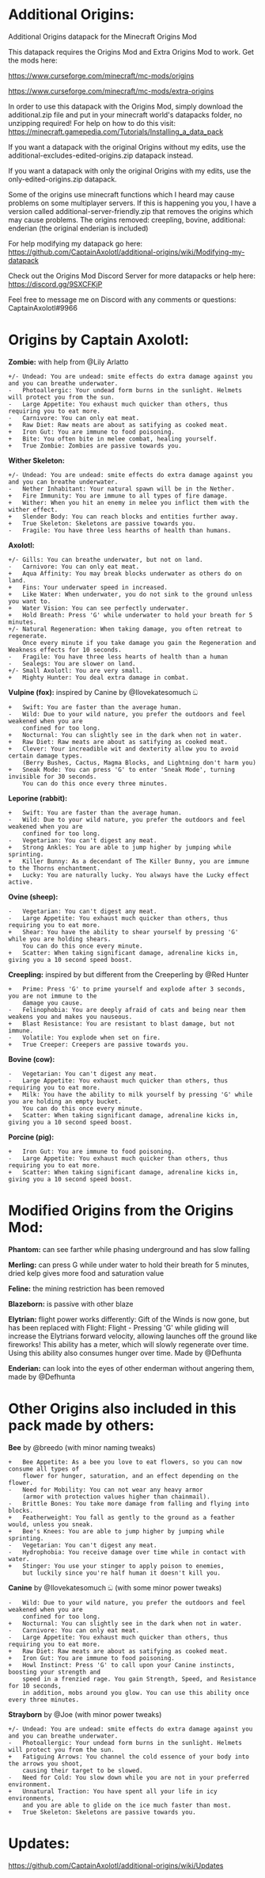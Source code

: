 # Additional Origins:
Additional Origins datapack for the Minecraft Origins Mod

This datapack requires the Origins Mod and Extra Origins Mod to work. Get the mods here: 

https://www.curseforge.com/minecraft/mc-mods/origins

https://www.curseforge.com/minecraft/mc-mods/extra-origins

In order to use this datapack with the Origins Mod, simply download the additional.zip file and put in your minecraft world's datapacks folder, no unzipping required! For help on how to do this visit: https://minecraft.gamepedia.com/Tutorials/Installing_a_data_pack

If you want a datapack with the original Origins without my edits, use the additional-excludes-edited-origins.zip datapack instead.

If you want a datapack with only the original Origins with my edits, use the only-edited-origins.zip datapack.

Some of the origins use minecraft functions which I heard may cause problems on some multiplayer servers. If this is happening you you, I have a version called 
additional-server-friendly.zip that removes the origins which may cause problems. The origins removed: creepling, bovine, additional: enderian (the original enderian is included)

For help modifying my datapack go here: https://github.com/CaptainAxolotl/additional-origins/wiki/Modifying-my-datapack

Check out the Origins Mod Discord Server for more datapacks or help here: https://discord.gg/9SXCFKjP

Feel free to message me on Discord with any comments or questions: CaptainAxolotl#9966

# Origins by Captain Axolotl:

**Zombie:** with help from @Lily Arlatto
	
	+/- Undead: You are undead: smite effects do extra damage against you and you can breathe underwater.
	-   Photoallergic: Your undead form burns in the sunlight. Helmets will protect you from the sun.
	-   Large Appetite: You exhaust much quicker than others, thus requiring you to eat more.
	-   Carnivore: You can only eat meat.
	+   Raw Diet: Raw meats are about as satifying as cooked meat.
	+   Iron Gut: You are immune to food poisoning.
	+   Bite: You often bite in melee combat, healing yourself.
	+   True Zombie: Zombies are passive towards you. 

**Wither Skeleton:**

	+/- Undead: You are undead: smite effects do extra damage against you and you can breathe underwater.
	-   Nether Inhabitant: Your natural spawn will be in the Nether.
	+   Fire Immunity: You are immune to all types of fire damage.
	+   Wither: When you hit an enemy in melee you inflict them with the wither effect.
	+   Slender Body: You can reach blocks and entities further away.
	+   True Skeleton: Skeletons are passive towards you.
	-   Fragile: You have three less hearths of health than humans.

**Axolotl:**

	+/- Gills: You can breathe underwater, but not on land.
	-   Carnivore: You can only eat meat.
	+   Aqua Affinity: You may break blocks underwater as others do on land.
	+   Fins: Your underwater speed in increased.
	+   Like Water: When underwater, you do not sink to the ground unless you want to.
	+   Water Vision: You can see perfectly underwater.
	+   Hold Breath: Press 'G' while underwater to hold your breath for 5 minutes.
	+/- Natural Regeneration: When taking damage, you often retreat to regenerate. 
	    Once every minute if you take damage you gain the Regeneration and Weakness effects for 10 seconds. 
	-   Fragile: You have three less hearts of health than a human
	-   Sealegs: You are slower on land.
	+/- Small Axolotl: You are very small.
	+   Mighty Hunter: You deal extra damage in combat.

**Vulpine (fox):** inspired by Canine by @Ilovekatesomuch ඞ 

	+   Swift: You are faster than the average human.
	-   Wild: Due to your wild nature, you prefer the outdoors and feel weakened when you are 
	    confined for too long.
	+   Nocturnal: You can slightly see in the dark when not in water.
	+   Raw Diet: Raw meats are about as satifying as cooked meat.
	+   Clever: Your increadible wit and dexterity allow you to avoid certain damage types. 
	    (Berry Bushes, Cactus, Magma Blocks, and Lightning don't harm you)
	+   Sneak Mode: You can press 'G' to enter 'Sneak Mode', turning invisible for 30 seconds. 
	    You can do this once every three minutes.

**Leporine (rabbit):**

	+   Swift: You are faster than the average human.
	-   Wild: Due to your wild nature, you prefer the outdoors and feel weakened when you are 
	    confined for too long.
	-   Vegetarian: You can't digest any meat.
	+   Strong Ankles: You are able to jump higher by jumping while sprinting.
	+   Killer Bunny: As a decendant of The Killer Bunny, you are immune to the Thorns enchantment.
	+   Lucky: You are naturally lucky. You always have the Lucky effect active.

**Ovine (sheep):**

	-   Vegetarian: You can't digest any meat.
	-   Large Appetite: You exhaust much quicker than others, thus requiring you to eat more.
	+   Shear: You have the ability to shear yourself by pressing 'G' while you are holding shears. 
	    You can do this once every minute.
	+   Scatter: When taking significant damage, adrenaline kicks in, giving you a 10 second speed boost. 

**Creepling:** inspired by but different from the Creeperling by @Red Hunter

	+   Prime: Press 'G' to prime yourself and explode after 3 seconds, you are not immune to the 
	    damage you cause.
	-   Felinophobia: You are deeply afraid of cats and being near them weakens you and makes you nauseous.
	+   Blast Resistance: You are resistant to blast damage, but not immune.
	-   Volatile: You explode when set on fire.
	+   True Creeper: Creepers are passive towards you.

**Bovine (cow):**

	-   Vegetarian: You can't digest any meat.
	-   Large Appetite: You exhaust much quicker than others, thus requiring you to eat more.
	+   Milk: You have the ability to milk yourself by pressing 'G' while you are holding an empty bucket. 
	    You can do this once every minute.
	+   Scatter: When taking significant damage, adrenaline kicks in, giving you a 10 second speed boost. 

**Porcine (pig):**

    +   Iron Gut: You are immune to food poisoning.
    -   Large Appetite: You exhaust much quicker than others, thus requiring you to eat more.
    +   Scatter: When taking significant damage, adrenaline kicks in, giving you a 10 second speed boost. 

# Modified Origins from the Origins Mod:

**Phantom:** can see farther while phasing underground and has slow falling

**Merling:** can press G while under water to hold their breath for 5 minutes, dried kelp gives more food and saturation value

**Feline:** the mining restriction has been removed

**Blazeborn:** is passive with other blaze

**Elytrian:** flight power works differently: Gift of the Winds is now gone, but has been replaced with Flight:
Flight - Pressing 'G' while gliding will increase the Elytrians forward velocity, allowing launches off the ground like fireworks! This ability has a meter, which will slowly regenerate over time. Using this ability also consumes hunger over time. Made by @Defhunta

**Enderian:** can look into the eyes of other enderman without angering them, made by @Defhunta 

# Other Origins also included in this pack made by others:

**Bee** by @breedo (with minor naming tweaks)

	+   Bee Appetite: As a bee you love to eat flowers, so you can now consume all types of 
	    flower for hunger, saturation, and an effect depending on the flower.
	-   Need for Mobility: You can not wear any heavy armor 
	    (armor with protection values higher than chainmail).
	-   Brittle Bones: You take more damage from falling and flying into blocks.
	+   Featherweight: You fall as gently to the ground as a feather would, unless you sneak.
	+   Bee's Knees: You are able to jump higher by jumping while sprinting.
	-   Vegetarian: You can't digest any meat.
	-   Hydrophobia: You receive damage over time while in contact with water.
	+   Stinger: You use your stinger to apply poison to enemies, 
	    but luckily since you're half human it doesn't kill you.

**Canine** by @Ilovekatesomuch ඞ  (with some minor power tweaks)

	-   Wild: Due to your wild nature, you prefer the outdoors and feel weakened when you are 
	    confined for too long.
	+   Nocturnal: You can slightly see in the dark when not in water. 
	-   Carnivore: You can only eat meat.
	-   Large Appetite: You exhaust much quicker than others, thus requiring you to eat more.
	+   Raw Diet: Raw meats are about as satifying as cooked meat.
	+   Iron Gut: You are immune to food poisoning.
	+   Howl Instinct: Press 'G' to call upon your Canine instincts, boosting your strength and 
	    speed in a frenzied rage. You gain Strength, Speed, and Resistance for 10 seconds, 
	    in addition, mobs around you glow. You can use this ability once every three minutes.

**Strayborn** by @Joe (with minor power tweaks)

	+/- Undead: You are undead: smite effects do extra damage against you and you can breathe underwater.
	-   Photoallergic: Your undead form burns in the sunlight. Helmets will protect you from the sun.
	+   Fatiguing Arrows: You channel the cold essence of your body into the arrows you shoot, 
	    causing their target to be slowed.
	-   Need for Cold: You slow down while you are not in your preferred environment.
	+   Unnatural Traction: You have spent all your life in icy environments, 
	    and you are able to glide on the ice much faster than most.
	+   True Skeleton: Skeletons are passive towards you.

# Updates:
https://github.com/CaptainAxolotl/additional-origins/wiki/Updates
